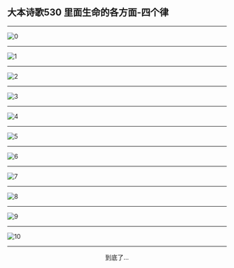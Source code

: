 
## 大本诗歌530 里面生命的各方面-四个律
        
<div id="aplayer0"></div>

---

<img alt="0" data-original="/data/d0530/0">

---

<img alt="1" data-original="/data/d0530/1">

---

<img alt="2" data-original="/data/d0530/2">

---

<img alt="3" data-original="/data/d0530/3">

---

<img alt="4" data-original="/data/d0530/4">

---

<img alt="5" data-original="/data/d0530/5">

---

<img alt="6" data-original="/data/d0530/6">

---

<img alt="7" data-original="/data/d0530/7">

---

<img alt="8" data-original="/data/d0530/8">

---

<img alt="9" data-original="/data/d0530/9">

---

<img alt="10" data-original="/data/d0530/10">

---

<p style="text-align: center">到底了...</p>

<script src="/js/dist-view.js"></script>

<script>
MAIN.id = 'd0530';
        
const ap0 = new APlayer({
    container: document.getElementById('aplayer0'),
    volume: 1,
    loop: 'none',
    preload: 'none',
    audio: [{
        name: '大本诗歌530.mp3',
        artist: '大本诗歌',
        url: 'https://res.wx.qq.com/voice/getvoice?mediaid=MzI0NTk3MDM5M18yMjQ3NDk0MTg0',
        cover: '/favicon'
    }]
});
</script>
